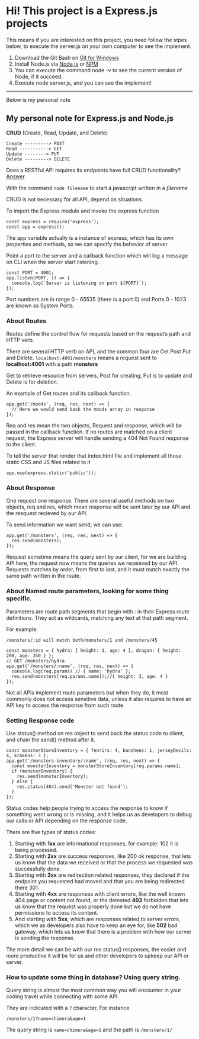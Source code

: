 # Hi! This project is a Express.js projects

This means if you are interested on this project, you need follow the stpes below, to execute the server.js on your own computer to see the implement.

1. Download the Git Bash on [Git for Windows](https://gitforwindows.org/)
2. Install Node.js via [Node.js](https://nodejs.org/en/) or [NPM](https://www.npmjs.com/)
3. You can execute the command node -v to see the current version of Node, if it succeed.
4. Execute node server.js, and you can see the implement!


---
Below is my personal note

## My personal note for Express.js and Node.js

**CRUD** (Create, Read, Update, and Delete)

```
Create ---------> POST
Read -----------> GET
Update --------> PUT
Delete ---------> DELETE
```
Does a RESTful API requires its endpoints have full CRUD functionality? [Answer](https://discuss.codecademy.com/t/do-we-always-use-all-methods-in-an-api/402421/2)

With the command `node filename` to start a javascript written in a *filename*

CRUD is not necessary for all API, depend on situations.

To import the Express module and invoke the express function

    const express = require('express');
    const app = express();
    
The app variable actually is a instance of express, which has its own properties and methods, so we can specify the behavior of server.


Point a port to the server and a callback function which will log a message on CLI when the server start listening.

```
const PORT = 4001;
app.listen(PORT, () => {
  console.log(`Server is listening on port ${PORT}`);
});
```

Port numbers are in range 0 - 65535 (there is a port 0) and Ports 0 - 1023 are known as System Ports.

### About Routes

Routes define the control flow for requests based on the request’s path and HTTP verb.

There are several HTTP verb on API, and the common four are Get Post Put and Delete.
`localhost:4001/monsters` means a request sent to **localhost:4001** with a path **monsters**

Get to retrieve resource from servers, Post for creating, Put is to update and Delete is for deletion.

An example of Get routes and its callback function.
```
app.get('/moods', (req, res, next) => {
  // Here we would send back the moods array in response
});
```
Req and res mean the two objects, Request and response, which will be passed in the callback function.
If no routes are matched on a client request, the Express server will handle sending a 404 Not Found response to the client.

To tell the server that render that index.html file and implement all those static CSS and JS files related to it

```
app.use(express.static('public'));
```

### About Response

One request one response.
There are several useful methods on two objects, req and res, which mean response will be sent later by our API and the resquest recieved by our API.

To send information we want send, we can use:
```
app.get('/monsters', (req, res, next) => {
  res.send(monsters);
});
```
Request sometime means the query sent by our client, for we are building API here, the request now means the queries we receieved by our API.
Requests matches by order, from first to last, and it must match exactly the same path written in the route.

### About Named route parameters, looking for some thing specific.

Parameters are route path segments that begin with : in their Express route definitions. They act as wildcards, matching any text at that path segment. 

For example:
```
/monsters/:id will match both/monsters/1 and /monsters/45
```
```
const monsters = { hydra: { height: 3, age: 4 }, dragon: { height: 200, age: 350 } };
// GET /monsters/hydra
app.get('/monsters/:name', (req, res, next) => {
  console.log(req.params) // { name: 'hydra' };
  res.send(monsters[req.params.name]);//{ height: 3, age: 4 }
});
```
Not all APIs implement route parameters but when they do, it most commonly does not access sensitive data, unless it also requires to have an API key to access the response from such route.


### Setting Response code

Use status() method on res object to send back the status code to client, and chain the send() method after it.

```
const monsterStoreInventory = { fenrirs: 4, banshees: 1, jerseyDevils: 4, krakens: 3 };
app.get('/monsters-inventory/:name', (req, res, next) => {
  const monsterInventory = monsterStoreInventory[req.params.name];
  if (monsterInventory) {
    res.send(monsterInventory);
  } else {
    res.status(404).send('Monster not found');
  }
});
```
Status codes help people trying to access the response to know if something went wrong or is missing, and it helps us as developers to debug our calls or API depending on the response code.

There are five types of status codes:
1. Starting with **1xx** are informational responses, for example: 102 it is being processed.
2. Starting with **2xx** are success responses, like 200 ok response, that lets us know that the data we received or that the process we requested was successfully done.
3. Starting with **3xx** are redirection related responses, they declared if the endpoint you requested had moved and that you are being redirected there 301.
4. Starting with **4xx** are responses with client errors, like the well known 404 page or content not found, or the detested **403** forbidden that lets us know that the request was properly done but we do not have permissions to access its content.
5. And starting with **5xx**, which are responses related to server errors, which we as developers also have to keep an eye for, like **502** bad gateway, which lets us know that there is a problem with how our server is sending the response.

The more detail we can be with our res.status() responses, the easier and more productive it will be for us and other developers to upkeep our API or server.


### How to update some thing in database? Using query string.

Query string is almost the most common way you will encounter in your coding travel while connecting with some API.

They are indicated with a `?` character. 
For instance
```
/monsters/1?name=chimera&age=1
```
The query string is `name=chimera&age=1` and the path is `/monsters/1/`
